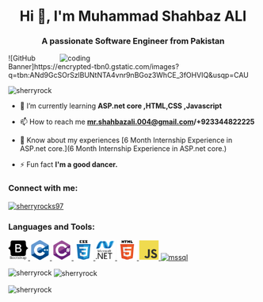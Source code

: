 <h1 align="center">Hi 👋, I'm Muhammad Shahbaz ALI</h1>
<h3 align="center">A passionate Software Engineer from Pakistan</h3>
<img align="right" alt="coding"  width="400" src="https://miro.medium.com/v2/resize:fit:1360/0*7Q3yvSIv_t0ioJ-Z.gif"/>
![GitHub Banner]https://encrypted-tbn0.gstatic.com/images?q=tbn:ANd9GcSOrSzlBUNtNTA4vnr9nBGoz3WhCE_3fOHVIQ&usqp=CAU
<p align="left"> <img src="https://komarev.com/ghpvc/?username=sherryrock&label=Profile%20views&color=0e75b6&style=flat" alt="sherryrock" /> </p>

- 🌱 I’m currently learning **ASP.net core ,HTML,CSS ,Javascript**

- 📫 How to reach me **mr.shahbazali.004@gmail.com/+923344822225**

- 📄 Know about my experiences [6 Month Internship Experience in ASP.net core.](6 Month Internship Experience in ASP.net core.)

- ⚡ Fun fact **I'm a good dancer.**

<h3 align="left">Connect with me:</h3>
<p align="left">
<a href="https://fb.com/sherryrocks97" target="blank"><img align="center" src="https://raw.githubusercontent.com/rahuldkjain/github-profile-readme-generator/master/src/images/icons/Social/facebook.svg" alt="sherryrocks97" height="30" width="40" /></a>
</p>

<h3 align="left">Languages and Tools:</h3>
<p align="left"> <a href="https://getbootstrap.com" target="_blank" rel="noreferrer"> <img src="https://raw.githubusercontent.com/devicons/devicon/master/icons/bootstrap/bootstrap-plain-wordmark.svg" alt="bootstrap" width="40" height="40"/> </a> <a href="https://www.w3schools.com/cpp/" target="_blank" rel="noreferrer"> <img src="https://raw.githubusercontent.com/devicons/devicon/master/icons/cplusplus/cplusplus-original.svg" alt="cplusplus" width="40" height="40"/> </a> <a href="https://www.w3schools.com/cs/" target="_blank" rel="noreferrer"> <img src="https://raw.githubusercontent.com/devicons/devicon/master/icons/csharp/csharp-original.svg" alt="csharp" width="40" height="40"/> </a> <a href="https://www.w3schools.com/css/" target="_blank" rel="noreferrer"> <img src="https://raw.githubusercontent.com/devicons/devicon/master/icons/css3/css3-original-wordmark.svg" alt="css3" width="40" height="40"/> </a> <a href="https://dotnet.microsoft.com/" target="_blank" rel="noreferrer"> <img src="https://raw.githubusercontent.com/devicons/devicon/master/icons/dot-net/dot-net-original-wordmark.svg" alt="dotnet" width="40" height="40"/> </a> <a href="https://www.w3.org/html/" target="_blank" rel="noreferrer"> <img src="https://raw.githubusercontent.com/devicons/devicon/master/icons/html5/html5-original-wordmark.svg" alt="html5" width="40" height="40"/> </a> <a href="https://developer.mozilla.org/en-US/docs/Web/JavaScript" target="_blank" rel="noreferrer"> <img src="https://raw.githubusercontent.com/devicons/devicon/master/icons/javascript/javascript-original.svg" alt="javascript" width="40" height="40"/> </a> <a href="https://www.microsoft.com/en-us/sql-server" target="_blank" rel="noreferrer"> <img src="https://www.svgrepo.com/show/303229/microsoft-sql-server-logo.svg" alt="mssql" width="40" height="40"/> </a> </p>

<p><img align="left" src="https://github-readme-stats.vercel.app/api/top-langs?username=sherryrock&show_icons=true&locale=en&layout=compact" alt="sherryrock" /></p>

<p>&nbsp;<img align="center" src="https://github-readme-stats.vercel.app/api?username=sherryrock&show_icons=true&locale=en" alt="sherryrock" /></p>

<p><img align="center" src="https://github-readme-streak-stats.herokuapp.com/?user=sherryrock&" alt="sherryrock" /></p>
